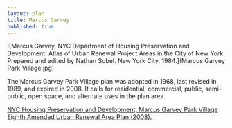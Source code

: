 ```yaml
---
layout: plan
title: Marcus Garvey
published: true
---
```


<!---![Marcus Garvey, NYC Department of Housing Preservation and Development. Community Development Progress Report: 1968. Prepared and edited by Nathan Sobel. New York City, 1968.](Marcus Garvey 1968 I.png)-->
<!---![Marcus Garvey, NYC Department of Housing Preservation and Development. Community Development Progress Report: 1968. Prepared and edited by Nathan Sobel. New York City, 1968.](Marcus Garvey 1968 II.png)-->
![Marcus Garvey, NYC Department of Housing Preservation and Development. Atlas of Urban Renewal Project Areas in the City of New York. Prepared and edited by Nathan Sobel. New York City, 1984.](Marcus Garvey Park Village.jpg)

The Marcus Garvey Park Village plan was adopted in 1968, last revised in 1989, and expired in 2008. It calls for residential, commercial, public, semi-public, open space, and alternate uses in the plan area.

[NYC Housing Preservation and Development, Marcus Garvey Park Village Eighth Amended Urban Renewal Area Plan (2008).](https://www.nyc.gov/assets/hpd/downloads/pdfs/services/marcus-garvey-eighth-amended-urp.pdf)
